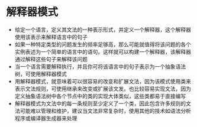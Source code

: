 # 解释器模式
* 给定一个语言，定义其文法的一种表示形式，并定义一个解释器，这个解释器使用该表示来解释语言中的句子
* 如果一种特定类型的问题发生的频率足够高，那么可能就值得将该问题的各个实例表述为一个简单的语言中的语句。这样就可以构建一个解释器，该解释器通过解释这些句子来解释该问题
* 当一个语言需要解释执行，并且你可将该语言中的句子表示为一个抽象语法树，可使用解释器模式
* 用解释器模式，就意味着可以很容易的改变和扩展文法，因为该模式使用类来表示文法规则，可使用继承来改变或扩展该文发。也比较容易实现文法，因为定义抽象语法树中各个节点中的类的实现大体类似，这些类都易于直接编写
* 解释器模式为文法中的每一条规则至少定义了一个类，因此包含许多规则的文法可能难以管理和维护，建议当文法非常复杂时，使用其他的技术如语法分析程序或编译器生成器来处理